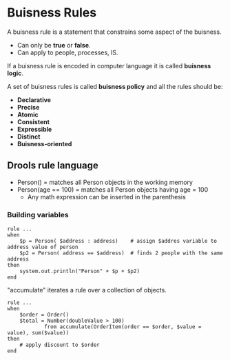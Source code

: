 # Buisness Rules
A buisness rule is a statement that constrains some aspect of the buisness.
- Can only be **true** or **false**.
- Can apply to people, processes, IS.

If a buisness rule is encoded in computer language it is called **buisness logic**.

A set of buisness rules is called **buisness policy** and all the rules should be:
- **Declarative**
- **Precise**
- **Atomic**
- **Consistent**
- **Expressible**
- **Distinct**
- **Buisness-oriented**

## Drools rule language
- Person() = matches all Person objects in the working memory
- Person(age == 100) = matches all Person objects having age = 100
	- Any math expression can be inserted in the parenthesis

### Building variables
``` drools
rule ...
when
	$p = Person( $address : address)	# assign $addres variable to address value of person
	$p2 = Person( address == $address) 	# finds 2 people with the same address
then
	system.out.println("Person" + $p + $p2)
end
```

"accumulate" iterates a rule over a collection of objects.
``` drools
rule ...
when
	$order = Order()
	$total = Number(doubleValue > 100)
			from accumulate(OrderItem(order == $order, $value = value), sum($value))
then
	# apply discount to $order
end
```